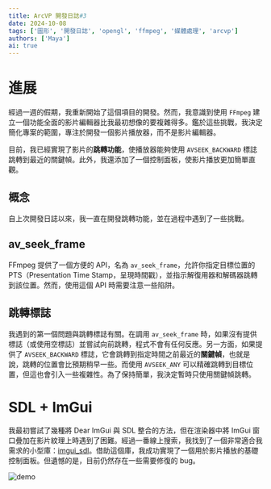 ```yaml
---
title: ArcVP 開發日誌#3
date: 2024-10-08
tags: ['圖形', '開發日誌', 'opengl', 'ffmpeg', '媒體處理', 'arcvp']
authors: ['Maya']
ai: true
---
```


# 進展

經過一週的假期，我重新開始了這個項目的開發。然而，我意識到使用 `FFmpeg` 建立一個功能全面的影片編輯器比我最初想像的要複雜得多。鑑於這些挑戰，我決定簡化專案的範圍，專注於開發一個影片播放器，而不是影片編輯器。

目前，我已經實現了影片的**跳轉功能**，使播放器能夠使用 `AVSEEK_BACKWARD` 標誌跳轉到最近的關鍵幀。此外，我還添加了一個控制面板，使影片播放更加簡單直觀。

## 概念

自上次開發日誌以來，我一直在開發跳轉功能，並在過程中遇到了一些挑戰。

## av_seek_frame

FFmpeg 提供了一個方便的 API，名為 `av_seek_frame`，允許你指定目標位置的 PTS（Presentation Time Stamp，呈現時間戳），並指示解復用器和解碼器跳轉到該位置。然而，使用這個 API 時需要注意一些陷阱。

## 跳轉標誌

我遇到的第一個問題與跳轉標誌有關。在調用 `av_seek_frame` 時，如果沒有提供標誌（或使用空標誌）並嘗試向前跳轉，程式不會有任何反應。另一方面，如果提供了 `AVSEEK_BACKWARD` 標誌，它會跳轉到指定時間之前最近的**關鍵幀**，也就是說，跳轉的位置會比預期稍早一些。而使用 `AVSEEK_ANY` 可以精確跳轉到目標位置，但這也會引入一些複雜性。為了保持簡單，我決定暫時只使用關鍵幀跳轉。

# SDL + ImGui

我最初嘗試了幾種將 Dear ImGui 與 SDL 整合的方法，但在渲染器中將 ImGui 窗口疊加在影片紋理上時遇到了困難。經過一番線上搜索，我找到了一個非常適合我需求的小型庫：[imgui_sdl](https://github.com/Tyyppi77/imgui_sdl)。借助這個庫，我成功實現了一個用於影片播放的基礎控制面板。但遺憾的是，目前仍然存在一些需要修復的 bug。

![demo](/devlog/devlog3-demostrate.png)